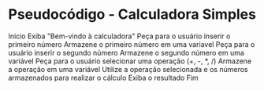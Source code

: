# Pseudocódigo - Calculadora Simples

Inicio
    Exiba "Bem-vindo à calculadora"
    Peça para o usuário inserir o primeiro número
    Armazene o primeiro número em uma variavel
    Peça para o usuário inserir o segundo número
    Armazene o segundo número em uma variável
    Peça para o usuário selecionar uma operação (+, -, *, /)
    Armazene a operação em uma variável
    Utilize a operação selecionada e os números armazenados para realizar o cálculo
    Exiba o resultado
Fim
